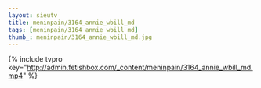 ```yaml
--- 
layout: sieutv
title: meninpain/3164_annie_wbill_md
tags: [meninpain/3164_annie_wbill_md]
thumb_: meninpain/3164_annie_wbill_md.jpg
---
```

{% include tvpro key="http://admin.fetishbox.com/_content/meninpain/3164_annie_wbill_md.mp4" %} 
